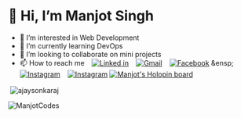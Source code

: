 # 👋 Hi, I’m Manjot Singh
- 👀 I’m interested in Web Development
- 🌱 I’m currently learning DevOps
- 💞️ I’m looking to collaborate on mini projects
- 📫 How to reach me &ensp; [![Linked in](https://img.shields.io/badge/Linkedin-0044FF?style=for-the-badge&logo=Linkedin&logoColor=white)](https://www.linkedin.com/in/manjot-singh-68569a243/) 
&ensp; [![Gmail](https://img.shields.io/badge/email-EA4335?style=for-the-badge&logo=Gmail&logoColor=white)](mailto:fzdmanjot@gmail.com)
  &ensp; [![Facebook](https://img.shields.io/badge/facebook-0A66C2?style=for-the-badge&logo=facebook&logoColor=white)]([https://www.facebook.com/](https://www.facebook.com//))
  &ensp; [![Instagram](https://img.shields.io/badge/instagram-E4405F?style=for-the-badge&logo=instagram&logoColor=white)](https://www.instagram.com/i_manjot_singh_/)
   &ensp; [![Instagram](https://img.shields.io/badge/twitter-1DA1F2?style=for-the-badge&logo=twitter&logoColor=white)](https://twitter.com/Manjotweets/)
[![Manjot's Holopin board](https://holopin.me/manjotcodes)](https://holopin.io/@manjotcodes#badges)
<p>&nbsp;<img align="center" src="https://github-readme-stats.vercel.app/api?username=ManjotCodes&show_icons=true&locale=en" alt="ajaysonkaraj" /></p>

<p><img align="center" src="https://github-readme-streak-stats.herokuapp.com/?user=ManjotCodes&" alt="ManjotCodes" /></p>


<!---
ManjotCodes/ManjotCodes is a ✨ special ✨ repository because its `README.md` (this file) appears on your GitHub profile.
You can click the Preview link to take a look at your changes.
--->

